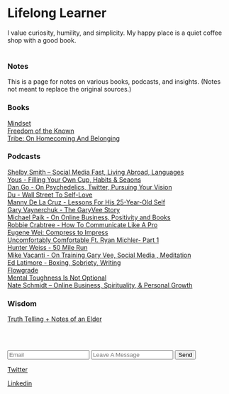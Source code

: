 <h1> Lifelong Learner </h1>

I value curiosity, humility, and simplicity. My happy place is a quiet coffee shop with a good book.
<br><br>

### Notes <br>

This is a page for notes on various books, podcasts, and insights. (Notes not meant to replace the original sources.) <br>

### Books
[Mindset](https://ithinkmfallin.github.io/2021/07/15/Mindset) <br>
[Freedom of the Known](https://ithinkmfallin.github.io/2021/07/15/freedom-of-the-known) <br>
[Tribe: On Homecoming And Belonging](https://ithinkmfallin.github.io/2021/07/16/tribe) <br>


### Podcasts

[Shelby Smith – Social Media Fast, Living Abroad, Languages](https://ithinkmfallin.github.io/2021/07/25/shelby-smith) <br>
[Yous - Filling Your Own Cup, Habits & Seaons](https://ithinkmfallin.github.io/2021/07/15/Yous) <br>
[Dan Go - On Psychedelics, Twitter, Pursuing Your Vision](https://ithinkmfallin.github.io/2021/07/24/dan-go) <br>
[Du - Wall Street To Self-Love](https://ithinkmfallin.github.io/2021/07/15/Du) <br>
[Manny De La Cruz - Lessons For His 25-Year-Old Self](https://ithinkmfallin.github.io/2021/07/27/manny) <br>
[Gary Vaynerchuk - The GaryVee Story](https://ithinkmfallin.github.io/2021/07/15/Garyvee) <br>
[Michael Paik - On Online Business, Positivity and Books](https://ithinkmfallin.github.io/2021/07/15/michael-paik) <br>
[Robbie Crabtree - How To Communicate Like A Pro](https://ithinkmfallin.github.io/2021/07/26/robbie-crabtree) <br>
[Eugene Wei: Compress to Impress](https://ithinkmfallin.github.io/2021/07/15/eugene) <br>
[Uncomfortably Comfortable Ft. Ryan Michler- Part 1](https://ithinkmfallin.github.io/2021/07/15/uncomfortably-comfortable) <br>
[Hunter Weiss - 50 Mile Run](https://ithinkmfallin.github.io/2021/07/15/hunter-weiss) <br>
[ Mike Vacanti - On Training Gary Vee, Social Media , Meditation](https://ithinkmfallin.github.io/2021/07/15/mike-vacanti) <br>
[Ed Latimore - Boxing, Sobriety, Writing](https://ithinkmfallin.github.io/2021/07/15/ed-latimore) <br>
[Flowgrade](https://ithinkmfallin.github.io/2021/07/15/flowgrade) <br>
[Mental Toughness Is Not Optional](https://ithinkmfallin.github.io/2021/07/16/mental-toughness) <br>
[Nate Schmidt – Online Business, Spirituality, & Personal Growth](https://ithinkmfallin.github.io/2021/07/28/nate-schmidt) <br>

### Wisdom
[Truth Telling + Notes of an Elder](https://ithinkmfallin.github.io/2021/07/25/truth-telling)

<br><br>

<form action="https://formspree.io/f/moqyndrw" method="POST">
<input type="email" placeholder="Email" name="_replyto" required>
<input type="text" placeholder="Leave A Message" name="Your Message" required>
<input type="submit" value="Send">
</form>


      

[Twitter](https://twitter.com/ithinkmfallin) <br>

[Linkedin](https://www.linkedin.com/in/bhushan24/) 


